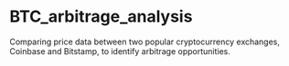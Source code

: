 # BTC_arbitrage_analysis
Comparing price data between two popular cryptocurrency exchanges, Coinbase and Bitstamp, to identify arbitrage opportunities.
